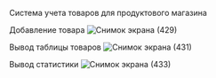 Cистема учета товаров для продуктового магазина

Добавление товара
![Снимок экрана (429)](https://user-images.githubusercontent.com/91433112/230047245-f5eaaaca-0644-4f45-b949-d5a9edc8dbe7.png)

Вывод таблицы товаров
![Снимок экрана (431)](https://user-images.githubusercontent.com/91433112/230047723-e7f153b5-6e5b-4458-88de-d88fab587630.png)

Вывод статистики
![Снимок экрана (433)](https://user-images.githubusercontent.com/91433112/230047958-cc7d82f7-6b15-48bc-821a-fc66aace7629.png)
